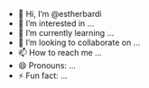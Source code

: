 - 👋 Hi, I’m @estherbardi
- 👀 I’m interested in ...
- 🌱 I’m currently learning ...
- 💞️ I’m looking to collaborate on ...
- 📫 How to reach me ...
- 😄 Pronouns: ...
- ⚡ Fun fact: ...

<!---
estherbardi/estherbardi is a ✨ special ✨ repository because its `README.md` (this file) appears on your GitHub profile.
You can click the Preview link to take a look at your changes.
--->
